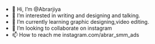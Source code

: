 - 👋 Hi, I’m @Abrarjiya
- 👀 I’m interested in writing and designing and talking.
- 🌱 I’m currently learning graphic designing,video editing.
- 💞️ I’m looking to collaborate on instagram
- 📫 How to reach me instagram.com/abrar_smm_ads

<!---
Abrarjiya/Abrarjiya is a ✨ special ✨ repository because its `README.md` (this file) appears on your GitHub profile.
You can click the Preview link to take a look at your changes.
--->

